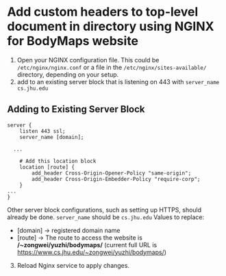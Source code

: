 # Add custom headers to top-level document in directory using NGINX for BodyMaps website

1. Open your NGINX configuration file. This could be `/etc/nginx/nginx.conf` or a file in the `/etc/nginx/sites-available/` directory, depending on your setup.
2. add to an existing server block that is listening on 443 with `server_name cs.jhu.edu`

## Adding to Existing Server Block

```
server {
    listen 443 ssl;
	server_name [domain];

  ...

    # Add this location block
	location [route] {
        add_header Cross-Origin-Opener-Policy "same-origin";
        add_header Cross-Origin-Embedder-Policy "require-corp";
    }
...
}
```

Other server block configurations, such as setting up HTTPS, should already be done.
`server_name` should be `cs.jhu.edu`
Values to replace:

- [domain] → registered domain name
- [route] → The route to access the website is **/~zongwei/yuzhi/bodymaps/**
  (current full URL is https://www.cs.jhu.edu/~zongwei/yuzhi/bodymaps/)

3. Reload Nginx service to apply changes.
